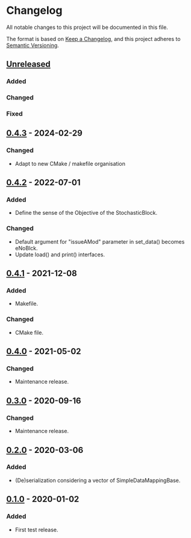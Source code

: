 # Changelog

All notable changes to this project will be documented in this file.

The format is based on [Keep a Changelog](https://keepachangelog.com/en/1.0.0/),
and this project adheres to [Semantic Versioning](https://semver.org/spec/v2.0.0.html).

## [Unreleased]

### Added

### Changed

### Fixed

## [0.4.3] - 2024-02-29

### Changed

- Adapt to new CMake / makefile organisation

## [0.4.2] - 2022-07-01

### Added

- Define the sense of the Objective of the StochasticBlock.

### Changed

- Default argument for "issueAMod" parameter in set_data() becomes eNoBlck.
- Update load() and print() interfaces.

## [0.4.1] - 2021-12-08

### Added

- Makefile.

### Changed

- CMake file.

## [0.4.0] - 2021-05-02

### Changed

- Maintenance release.

## [0.3.0] - 2020-09-16

### Changed

- Maintenance release.

## [0.2.0] - 2020-03-06

### Added

- (De)serialization considering a vector of SimpleDataMappingBase.

## [0.1.0] - 2020-01-02

### Added

- First test release.

[Unreleased]: https://gitlab.com/smspp/stochasticblock/-/compare/0.4.3...develop
[0.4.3]: https://gitlab.com/smspp/stochasticblock/-/compare/0.4.2...0.4.3
[0.4.2]: https://gitlab.com/smspp/stochasticblock/-/compare/0.4.1...0.4.2
[0.4.1]: https://gitlab.com/smspp/stochasticblock/-/compare/0.4.0...0.4.1
[0.4.0]: https://gitlab.com/smspp/stochasticblock/-/compare/0.3.0...0.4.0
[0.3.0]: https://gitlab.com/smspp/stochasticblock/-/compare/0.2.0...0.3.0
[0.2.0]: https://gitlab.com/smspp/stochasticblock/-/compare/0.1.0...0.2.0
[0.1.0]: https://gitlab.com/smspp/stochasticblock/-/tags/0.1.0
